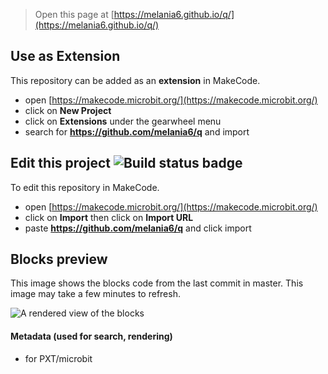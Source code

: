 
> Open this page at [https://melania6.github.io/q/](https://melania6.github.io/q/)

## Use as Extension

This repository can be added as an **extension** in MakeCode.

* open [https://makecode.microbit.org/](https://makecode.microbit.org/)
* click on **New Project**
* click on **Extensions** under the gearwheel menu
* search for **https://github.com/melania6/q** and import

## Edit this project ![Build status badge](https://github.com/melania6/q/workflows/MakeCode/badge.svg)

To edit this repository in MakeCode.

* open [https://makecode.microbit.org/](https://makecode.microbit.org/)
* click on **Import** then click on **Import URL**
* paste **https://github.com/melania6/q** and click import

## Blocks preview

This image shows the blocks code from the last commit in master.
This image may take a few minutes to refresh.

![A rendered view of the blocks](https://github.com/melania6/q/raw/master/.github/makecode/blocks.png)

#### Metadata (used for search, rendering)

* for PXT/microbit
<script src="https://makecode.com/gh-pages-embed.js"></script><script>makeCodeRender("{{ site.makecode.home_url }}", "{{ site.github.owner_name }}/{{ site.github.repository_name }}");</script>
